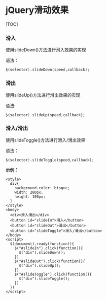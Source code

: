 # jQuery滑动效果



[TOC]

### 滑入

使用slideDown()方法进行滑入效果的实现

语法：

```
$(selector).slideDown(speed,callback);
```

### 滑出

使用slideUp()方法进行滑出效果的实现

语法:

```
$(selector).slideUp(speed,callback);
```

### 滑入/滑出

使用slideToggle()方法进行滑入/滑出效果

语法：

```
$(selector).slideToggle(speed,callback);
```

**示例：**

```
<style>
  div{
    background-color: bisque;
    width: 200px;
    height: 100px;
  }
</style>
<body>
  <div>滑入滑出</div>
  <button id="slideIn">滑入</button>
  <button id="slideOut">滑出</button>
  <button id="slideToggle">滑入/滑出</button>
</body>
<script>
  $(document).ready(function(){
    $("#slideIn").click(function(){
      $("div").slideDown();
    })
    $("#slideOut").click(function(){
      $("div").slideUp();
    })
    $("#slideToggle").click(function(){
      $("div").slideToggle();
    })
  })
</script>
```

